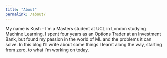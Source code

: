 ```yaml
---
title: "About"
permalink: /about/
---
```


My name is Kush - I'm a Masters student at UCL in London studying Machine Learning. I spent four years as an Options Trader at an Investment Bank, but found my passion in the world of ML and the problems it can solve. In this blog I'll write about some things I learnt along the way, starting from zero, to what I'm working on today.